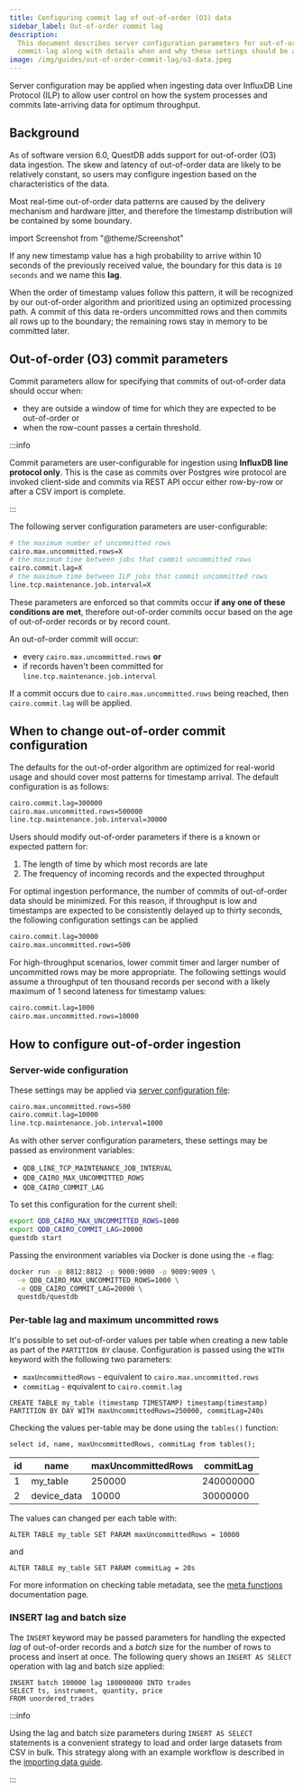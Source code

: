 ```yaml
---
title: Configuring commit lag of out-of-order (O3) data
sidebar_label: Out-of-order commit lag
description:
  This document describes server configuration parameters for out-of-order
  commit-lag along with details when and why these settings should be applied
image: /img/guides/out-of-order-commit-lag/o3-data.jpeg
---
```


Server configuration may be applied when ingesting data over InfluxDB Line
Protocol (ILP) to allow user control on how the system processes and commits
late-arriving data for optimum throughput.

## Background

As of software version 6.0, QuestDB adds support for out-of-order (O3) data
ingestion. The skew and latency of out-of-order data are likely to be relatively
constant, so users may configure ingestion based on the characteristics of the
data.

Most real-time out-of-order data patterns are caused by the delivery mechanism
and hardware jitter, and therefore the timestamp distribution will be contained
by some boundary.

import Screenshot from "@theme/Screenshot"

<Screenshot
  alt="A diagram showing how data may arrive with random timings from clients due to network jitter or latency"
  height={334}
  src="/img/guides/out-of-order-commit-lag/o3-data.jpeg"
  title="Records with various network-induced delays"
  width={650}
/>

If any new timestamp value has a high probability to arrive within 10 seconds of
the previously received value, the boundary for this data is `10 seconds` and we
name this **lag**.

When the order of timestamp values follow this pattern, it will be recognized by
our out-of-order algorithm and prioritized using an optimized processing path. A
commit of this data re-orders uncommitted rows and then commits all rows up to
the boundary; the remaining rows stay in memory to be committed later.

## Out-of-order (O3) commit parameters

Commit parameters allow for specifying that commits of out-of-order data should
occur when:

- they are outside a window of time for which they are expected to be
  out-of-order or
- when the row-count passes a certain threshold.

:::info

Commit parameters are user-configurable for ingestion using **InfluxDB line
protocol only**. This is the case as commits over Postgres wire protocol are
invoked client-side and commits via REST API occur either row-by-row or after a
CSV import is complete.

:::

The following server configuration parameters are user-configurable:

```bash
# the maximum number of uncommitted rows
cairo.max.uncommitted.rows=X
# the maximum time between jobs that commit uncommitted rows
cairo.commit.lag=X
# the maximum time between ILP jobs that commit uncommitted rows
line.tcp.maintenance.job.interval=X
```

These parameters are enforced so that commits occur **if any one of these
conditions are met**, therefore out-of-order commits occur based on the age of
out-of-order records or by record count.

An out-of-order commit will occur:

- every `cairo.max.uncommitted.rows` **or**
- if records haven't been committed for `line.tcp.maintenance.job.interval`

If a commit occurs due to `cairo.max.uncommitted.rows` being reached, then
`cairo.commit.lag` will be applied.

## When to change out-of-order commit configuration

The defaults for the out-of-order algorithm are optimized for real-world usage
and should cover most patterns for timestamp arrival. The default configuration
is as follows:

```txt title="Defaults"
cairo.commit.lag=300000
cairo.max.uncommitted.rows=500000
line.tcp.maintenance.job.interval=30000
```

Users should modify out-of-order parameters if there is a known or expected
pattern for:

1. The length of time by which most records are late
2. The frequency of incoming records and the expected throughput

For optimal ingestion performance, the number of commits of out-of-order data
should be minimized. For this reason, if throughput is low and timestamps are
expected to be consistently delayed up to thirty seconds, the following
configuration settings can be applied

```txt title="server.conf"
cairo.commit.lag=30000
cairo.max.uncommitted.rows=500
```

For high-throughput scenarios, lower commit timer and larger number of
uncommitted rows may be more appropriate. The following settings would assume a
throughput of ten thousand records per second with a likely maximum of 1 second
lateness for timestamp values:

```txt title="server.conf"
cairo.commit.lag=1000
cairo.max.uncommitted.rows=10000
```

## How to configure out-of-order ingestion

### Server-wide configuration

These settings may be applied via
[server configuration file](/docs/reference/configuration/):

```txt title="server.conf"
cairo.max.uncommitted.rows=500
cairo.commit.lag=10000
line.tcp.maintenance.job.interval=1000
```

As with other server configuration parameters, these settings may be passed as
environment variables:

- `QDB_LINE_TCP_MAINTENANCE_JOB_INTERVAL`
- `QDB_CAIRO_MAX_UNCOMMITTED_ROWS`
- `QDB_CAIRO_COMMIT_LAG`

To set this configuration for the current shell:

```bash title="Setting environment variables"
export QDB_CAIRO_MAX_UNCOMMITTED_ROWS=1000
export QDB_CAIRO_COMMIT_LAG=20000
questdb start
```

Passing the environment variables via Docker is done using the `-e` flag:

```bash
docker run -p 8812:8812 -p 9000:9000 -p 9009:9009 \
  -e QDB_CAIRO_MAX_UNCOMMITTED_ROWS=1000 \
  -e QDB_CAIRO_COMMIT_LAG=20000 \
  questdb/questdb
```

### Per-table lag and maximum uncommitted rows

It's possible to set out-of-order values per table when creating a new table as
part of the `PARTITION BY` clause. Configuration is passed using the `WITH`
keyword with the following two parameters:

- `maxUncommittedRows` - equivalent to `cairo.max.uncommitted.rows`
- `commitLag` - equivalent to `cairo.commit.lag`

```questdb-sql title="Setting out-of-order table parameters via SQL"
CREATE TABLE my_table (timestamp TIMESTAMP) timestamp(timestamp)
PARTITION BY DAY WITH maxUncommittedRows=250000, commitLag=240s
```

Checking the values per-table may be done using the `tables()` function:

```questdb-sql title="List all tables"
select id, name, maxUncommittedRows, commitLag from tables();
```

| id  | name        | maxUncommittedRows | commitLag |
| --- | ----------- | ------------------ | --------- |
| 1   | my_table    | 250000             | 240000000 |
| 2   | device_data | 10000              | 30000000  |

The values can changed per each table with:

```questdb-sql title="Altering maximum number of out-of-order rows via SQL"
ALTER TABLE my_table SET PARAM maxUncommittedRows = 10000
```

and

```questdb-sql title="Altering out-of-order commit lag via SQL"
ALTER TABLE my_table SET PARAM commitLag = 20s
```

For more information on checking table metadata, see the
[meta functions](/docs/reference/function/meta/) documentation page.

### INSERT lag and batch size

The `INSERT` keyword may be passed parameters for handling the expected _lag_ of
out-of-order records and a _batch_ size for the number of rows to process and
insert at once. The following query shows an `INSERT AS SELECT` operation with
lag and batch size applied:

```questdb-sql
INSERT batch 100000 lag 180000000 INTO trades
SELECT ts, instrument, quantity, price
FROM unordered_trades
```

:::info

Using the lag and batch size parameters during `INSERT AS SELECT` statements is
a convenient strategy to load and order large datasets from CSV in bulk. This
strategy along with an example workflow is described in the
[importing data guide](/docs/guides/importing-data/).

:::
